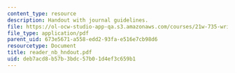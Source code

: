 ```yaml
---
content_type: resource
description: Handout with journal guidelines.
file: https://ol-ocw-studio-app-qa.s3.amazonaws.com/courses/21w-735-writing-and-reading-the-essay-fall-2005/deb7acd8b57b3bdc57b01d4ef3c659b1_reader_nb_hndout.pdf
file_type: application/pdf
parent_uid: 673e5671-a558-edd2-93fa-e516e7cb98d6
resourcetype: Document
title: reader_nb_hndout.pdf
uid: deb7acd8-b57b-3bdc-57b0-1d4ef3c659b1
---
```

